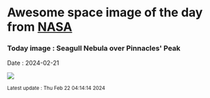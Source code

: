 
# Awesome space image of the day from [NASA](https://api.nasa.gov/)

### Today image : Seagull Nebula over Pinnacles' Peak
Date : 2024-02-21

![](https://apod.nasa.gov/apod/image/2402/SeagullPinnacles_Venkatraman_960.jpg)

<small>Latest update : Thu Feb 22 04:14:14 2024</small>
        